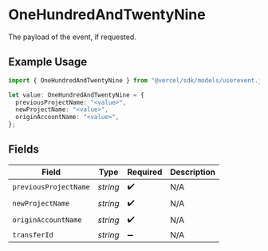 # OneHundredAndTwentyNine

The payload of the event, if requested.

## Example Usage

```typescript
import { OneHundredAndTwentyNine } from "@vercel/sdk/models/userevent.js";

let value: OneHundredAndTwentyNine = {
  previousProjectName: "<value>",
  newProjectName: "<value>",
  originAccountName: "<value>",
};
```

## Fields

| Field                 | Type                  | Required              | Description           |
| --------------------- | --------------------- | --------------------- | --------------------- |
| `previousProjectName` | *string*              | :heavy_check_mark:    | N/A                   |
| `newProjectName`      | *string*              | :heavy_check_mark:    | N/A                   |
| `originAccountName`   | *string*              | :heavy_check_mark:    | N/A                   |
| `transferId`          | *string*              | :heavy_minus_sign:    | N/A                   |